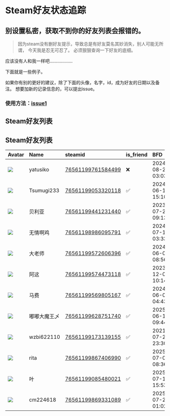 # Steam好友状态追踪
## 别设置私密，获取不到你的好友列表会报错的。

> 因为steam没有删好友提示，导致总是有好友莫名其妙消失，别人可能无所谓，
> 今天我是忍无可忍了。 必须狠狠查询一下好友的底细。

应该没有人和我一样吧………………

下面就是一些例子。

如果你有别的更好的建议，除了下面的头像，名字，id，成为好友的日期以及备注。 想要加新的记录信息的，可以提出issue。

### 使用方法：[issue1](https://github.com/systemannounce/SteamFriends/issues/1)

## Steam好友列表



## Steam好友列表
| Avatar                                                                            | Name       | steamid                                                                     | is_friend   | BFD                 | removed_time        | Remark   |
|:----------------------------------------------------------------------------------|:-----------|:----------------------------------------------------------------------------|:------------|:--------------------|:--------------------|:---------|
| ![](https://avatars.steamstatic.com/e45ebca526b240a1b7f7951eaff65bbb9f5917ce.jpg) | yatusiko   | [76561199761584499](https://steamcommunity.com/profiles/76561199761584499/) | ❌           | 2024-08-21 03:03:52 | 2025-06-27 09:21:06 |          |
| ![](https://avatars.steamstatic.com/118562c8768bd6881a338d3067026a85122e6484.jpg) | Tsumugi233 | [76561199053320118](https://steamcommunity.com/profiles/76561199053320118/) | ✅           | 2024-06-13 15:10:45 |                     |          |
| ![](https://avatars.steamstatic.com/148ff422f2245ab66abfeabf3f7506861d6b703b.jpg) | 贝利亚        | [76561199441231440](https://steamcommunity.com/profiles/76561199441231440/) | ✅           | 2023-07-21 09:13:13 |                     |          |
| ![](https://avatars.steamstatic.com/e4c5e2ab869df41657cb2108f0d01723d0ba7ba7.jpg) | 无情啊鸡       | [76561198986095791](https://steamcommunity.com/profiles/76561198986095791/) | ✅           | 2024-07-11 03:33:04 |                     |          |
| ![](https://avatars.steamstatic.com/f7332f202328f3660c31a52e583a974012988f41.jpg) | 大老师        | [76561199572606396](https://steamcommunity.com/profiles/76561199572606396/) | ✅           | 2024-06-08 08:56:41 |                     |          |
| ![](https://avatars.steamstatic.com/bacdd6b2ceada3515deb6f70ac965ae1832f407e.jpg) | 阿这         | [76561199574473118](https://steamcommunity.com/profiles/76561199574473118/) | ✅           | 2023-12-01 10:14:05 |                     |          |
| ![](https://avatars.steamstatic.com/e8b3d2d74c1898950ce70d08ff54c002937ae9de.jpg) | 马费         | [76561199569805167](https://steamcommunity.com/profiles/76561199569805167/) | ✅           | 2024-06-08 04:43:33 |                     |          |
| ![](https://avatars.steamstatic.com/e1dde7fe207a397634580d4755f7890ccf24ddd7.jpg) | 嘟嘟大魔王乄     | [76561199628751740](https://steamcommunity.com/profiles/76561199628751740/) | ✅           | 2025-06-14 09:44:39 |                     |          |
| ![](https://avatars.steamstatic.com/fef49e7fa7e1997310d705b2a6158ff8dc1cdfeb.jpg) | wzbi622110 | [76561199173139155](https://steamcommunity.com/profiles/76561199173139155/) | ✅           | 2021-07-23 23:30:44 |                     |          |
| ![](https://avatars.steamstatic.com/fef49e7fa7e1997310d705b2a6158ff8dc1cdfeb.jpg) | rita       | [76561199867406990](https://steamcommunity.com/profiles/76561199867406990/) | ✅           | 2025-07-03 08:36:37 |                     |          |
| ![](https://avatars.steamstatic.com/235b25594b82599b6c7d5725ba41271c74d46377.jpg) | 叶          | [76561199085480021](https://steamcommunity.com/profiles/76561199085480021/) | ✅           | 2025-07-11 15:53:16 |                     |          |
| ![](https://avatars.steamstatic.com/fef49e7fa7e1997310d705b2a6158ff8dc1cdfeb.jpg) | cm224618   | [76561199869331089](https://steamcommunity.com/profiles/76561199869331089/) | ✅           | 2025-07-22 01:02:38 |                     |          |